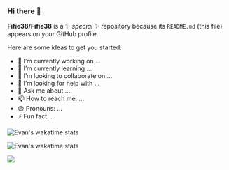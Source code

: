### Hi there 👋


**Fifie38/Fifie38** is a ✨ _special_ ✨ repository because its `README.md` (this file) appears on your GitHub profile.

Here are some ideas to get you started:

- 🔭 I’m currently working on ...
- 🌱 I’m currently learning ...
- 👯 I’m looking to collaborate on ...
- 🤔 I’m looking for help with ...
- 💬 Ask me about ...
- 📫 How to reach me: ...
- 😄 Pronouns: ...
- ⚡ Fun fact: ...



![Evan's wakatime stats](https://github-readme-stats.vercel.app/api/wakatime?username=Fifie38&theme=city_lights)

![Evan's wakatime stats](https://github-readme-stats.vercel.app/api/top-langs?username=Fifie38&theme=city_lights)

 <img src="https://komarev.com/ghpvc/?username=Fifie38&style=for-the-badge&logo=Streamlit&color=blueviolet&logo=Bookmeter">
